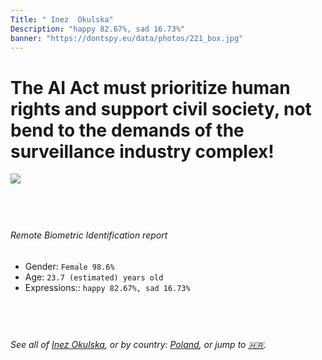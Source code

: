 ```yaml
---
Title: " Inez  Okulska"
Description: "happy 82.67%, sad 16.73%"
banner: "https://dontspy.eu/data/photos/221_box.jpg"
---
```


# The AI Act must prioritize human rights and support civil society, not bend to the demands of the surveillance industry complex!

<link rel="stylesheet" type="text/css" href="/css/blog.css" />

<div class="is-fake" hidden>

_This image is **clearly fake**_, yet we [continue to collect them because the AI Act negotiations](/blog/why-deepfake/) are heading in a direction that will only make people's lives more complicated. For a more in-depth explanation, read: [Double threat: why losing the battle against Face Biometrics would fuel the proliferation of deepfakes](/blog/the-dual-threat-how-losing-the-biometric-battle-fuels-deepfake-proliferation/).


</div>

<!-- <img src="https://dontspy.eu/data/photos/54_box.jpg" /> -->
<img src="https://dontspy.eu/data/photos/221_box.jpg" />

## <br>

###### Remote Biometric Identification report

* <span class="label">Gender:</span> `Female 98.6%`
* <span class="label">Age:</span> `23.7 (estimated) years old`
* <span class="label">Expressions::</span> `happy 82.67%, sad 16.73%`

## <br>

###### See all of [ Inez  Okulska](/policymaker#%20Inez%20%20Okulska), or by country: [Poland](/country#Poland), or jump to [🇭🇷](/x/24).

## <br>
